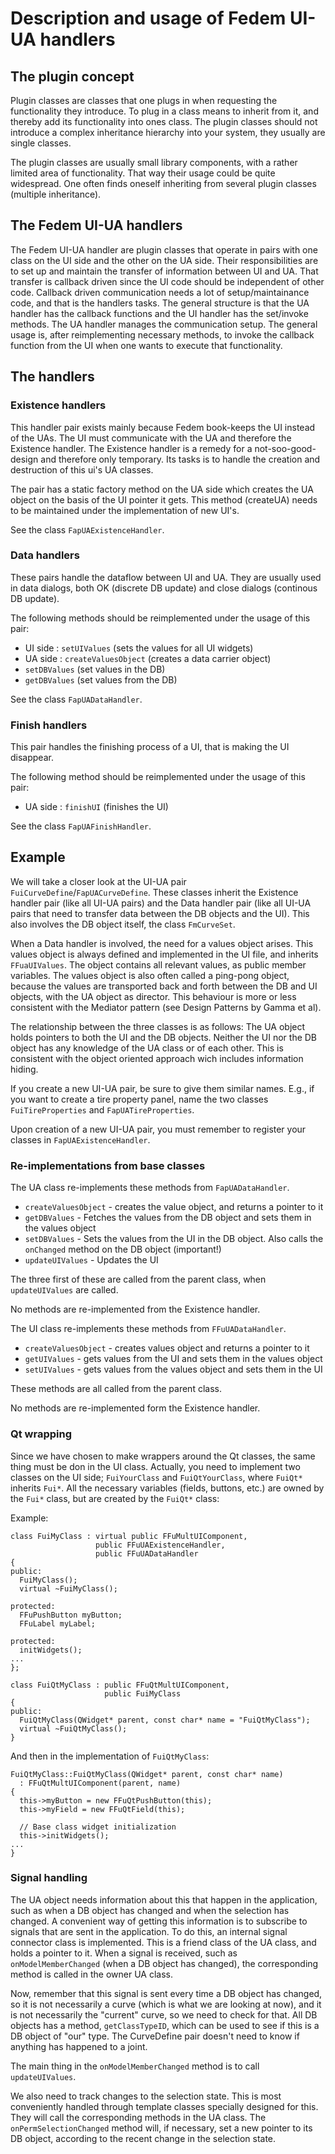 <!---
  SPDX-FileCopyrightText: 2023 SAP SE

  SPDX-License-Identifier: Apache-2.0

  This file is part of FEDEM - https://openfedem.org
--->

# Description and usage of Fedem UI-UA handlers

## The plugin concept

Plugin classes are classes that one plugs in when requesting the functionality
they introduce. To plug in a class means to inherit from it, and thereby add
its functionality into ones class. The plugin classes should not introduce a
complex inheritance hierarchy into your system, they usually are single classes.

The plugin classes are usually small library components,
with a rather limited area of functionality.
That way their usage could be quite widespread.
One often finds oneself inheriting from several plugin classes (multiple inheritance).

## The Fedem UI-UA handlers

The Fedem UI-UA handler are plugin classes that operate in pairs
with one class on the UI side and the other on the UA side.
Their responsibilities are to set up and maintain the transfer of information
between UI and UA. That transfer is callback driven since the UI code
should be independent of other code. Callback driven communication
needs a lot of setup/maintainance code, and that is the handlers tasks.
The general structure is that the UA handler has the callback functions
and the UI handler has the set/invoke methods.
The UA handler manages the communication setup.
The general usage is, after reimplementing necessary methods,
to invoke the callback function from the UI when one wants to
execute that functionality.

## The handlers

### Existence handlers

This handler pair exists mainly because Fedem book-keeps the UI instead of the UAs.
The UI must communicate with the UA and therefore the Existence handler.
The Existence handler is a remedy for a not-soo-good-design and therefore only temporary.
Its tasks is to handle the creation and destruction of this ui's UA classes.

The pair has a static factory method on the UA side
which creates the UA object on the basis of the UI pointer it gets.
This method (createUA) needs to be maintained under the implementation of new UI's.

See the class `FapUAExistenceHandler`.

### Data handlers

These pairs handle the dataflow between UI and UA. They are usually used in data dialogs,
both OK (discrete DB update) and close dialogs (continous DB update).

The following methods should be reimplemented under the usage of this pair:

* UI side : `setUIValues` (sets the values for all UI widgets)
* UA side : `createValuesObject` (creates a data carrier object)
* `setDBValues` (set values in the DB)
* `getDBValues` (set values from the DB)

See the class `FapUADataHandler`.

### Finish handlers

This pair handles the finishing process of a UI, that is making the UI disappear.

The following method should be reimplemented under the usage of this pair:

* UA side : `finishUI` (finishes the UI)

See the class `FapUAFinishHandler`.

## Example

We will take a closer look at the UI-UA pair `FuiCurveDefine`/`FapUACurveDefine`.
These classes inherit the Existence handler pair (like all UI-UA pairs) and the Data handler pair
(like all UI-UA pairs that need to transfer data between the DB objects and the UI).
This also involves the DB object itself, the class `FmCurveSet`.

When a Data handler is involved, the need for a values object arises.
This values object is always defined and implemented in the UI file, and inherits `FFuaUIValues`.
The object contains all relevant values, as public member variables.
The values object is also often called a ping-pong object,
because the values are transported back and forth between the DB and UI objects,
with the UA object as director. This behaviour is more or less
consistent with the Mediator pattern (see Design Patterns by Gamma et al).

The relationship between the three classes is as follows:
The UA object holds pointers to both the UI and the DB objects.
Neither the UI nor the DB object has any knowledge of the UA class or of each other.
This is consistent with the object oriented approach wich includes information hiding.

If you create a new UI-UA pair, be sure to give them similar names. E.g., if you want to
create a tire property panel, name the two classes `FuiTireProperties` and `FapUATireProperties`.

Upon creation of a new UI-UA pair, you must remember to register your classes in `FapUAExistenceHandler`.

### Re-implementations from base classes

The UA class re-implements these methods from `FapUADataHandler`.

* `createValuesObject` - creates the value object, and returns a pointer to it
* `getDBValues` - Fetches the values from the DB object and sets them in the values object
* `setDBValues` - Sets the values from the UI in the DB object.
  Also calls the `onChanged` method on the DB object (important!)
* `updateUIValues` - Updates the UI

The three first of these are called from the parent class, when `updateUIValues` are called.

No methods are re-implemented from the Existence handler.

The UI class re-implements these methods from `FFuUADataHandler`.

* `createValuesObject` - creates values object and returns a pointer to it
* `getUIValues` - gets values from the UI and sets them in the values object
* `setUIValues` - gets values from the values object and sets them in the UI

These methods are all called from the parent class.

No methods are re-implemented form the Existence handler.

### Qt wrapping

Since we have chosen to make wrappers around the Qt classes, the same thing must be don in the UI class.
Actually, you need to implement two classes on the UI side; `FuiYourClass` and `FuiQtYourClass`,
where `FuiQt*` inherits `Fui*`. All the necessary variables (fields, buttons, etc.)
are owned by the `Fui*` class, but are created by the `FuiQt*` class:

Example:
```
class FuiMyClass : virtual public FFuMultUIComponent,
                   public FFuUAExistenceHandler,
                   public FFuUADataHandler
{
public:
  FuiMyClass();
  virtual ~FuiMyClass();

protected:
  FFuPushButton myButton;
  FFuLabel myLabel;

protected:
  initWidgets();
...
};

class FuiQtMyClass : public FFuQtMultUIComponent,
                     public FuiMyClass
{
public:
  FuiQtMyClass(QWidget* parent, const char* name = "FuiQtMyClass");
  virtual ~FuiQtMyClass();
}
```

And then in the implementation of `FuiQtMyClass`:

```
FuiQtMyClass::FuiQtMyClass(QWidget* parent, const char* name)
  : FFuQtMultUIComponent(parent, name)
{
  this->myButton = new FFuQtPushButton(this);
  this->myField = new FFuQtField(this);

  // Base class widget initialization
  this->initWidgets();
...
}
```

### Signal handling

The UA object needs information about this that happen in the application, such as
when a DB object has changed and when the selection has changed. A convenient way of
getting this information is to subscribe to signals that are sent in the application.
To do this, an internal signal connector class is implemented.
This is a friend class of the UA class, and holds a pointer to it.
When a signal is received, such as `onModelMemberChanged` (when a DB object has changed),
the corresponding method is called in the owner UA class.

Now, remember that this signal is sent every time a DB object has changed, so it is not
necessarily a curve (which is what we are looking at now), and it is not necessarily the
"current" curve, so we need to check for that. All DB objects has a method, `getClassTypeID`,
which can be used to see if this is a DB object of "our" type.
The CurveDefine pair doesn't need to know if anything has happened to a joint.

The main thing in the `onModelMemberChanged` method is to call `updateUIValues`.

We also need to track changes to the selection state. This is most conveniently handled through
template classes specially designed for this. They will call the corresponding methods in the UA class.
The `onPermSelectionChanged` method will, if necessary, set a new pointer to its DB object,
according to the recent change in the selection state.
